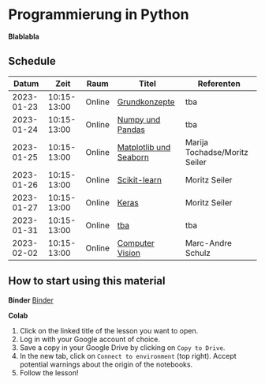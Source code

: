 # Programmierung in Python

**Blablabla**

## Schedule

| Datum      | Zeit        | Raum   | Titel                       | Referenten             |
| ---------- | ----------- | ------ | --------------------------- | ---------------------- |
| 2023-01-23 | 10:15-13:00 | Online | [Grundkonzepte][1]          | tba           |
| 2023-01-24 | 10:15-13:00 | Online | [Numpy und Pandas][2]       | tba           |
| 2023-01-25 | 10:15-13:00 | Online | [Matplotlib und Seaborn][3] | Marija Tochadse/Moritz Seiler          |
| 2023-01-26 | 10:15-13:00 | Online | [Scikit-learn][4]           | Moritz Seiler    |
| 2023-01-27 | 10:15-13:00 | Online | [Keras][5]                  | Moritz Seiler          |
| 2023-01-31 | 10:15-13:00 | Online | [tba][6]          | tba         |
| 2023-02-02 | 10:15-13:00 | Online | [Computer Vision][7]        | Marc-Andre Schulz      |

<!-- TODO: Update branch name to tagged release -->

[1]: https://colab.research.google.com/github/ritterlab/ai_in_medicine/blob/master/week1_session1_grundkonzepte.ipynb
[2]: https://colab.research.google.com/github/ritterlab/ai_in_medicine/blob/master/week1_session2_numpy_pandas.ipynb
[3]: https://colab.research.google.com/github/ritterlab/ai_in_medicine/blob/master/week1_session3_matplotlib.ipynb
[4]: https://colab.research.google.com/github/ritterlab/ai_in_medicine/blob/master/week1_session4_intro_to_ml_and_scikit_learn.ipynb
[5]: https://colab.research.google.com/github/ritterlab/ai_in_medicine/blob/master/week1_session5_deep_learning.ipynb
[6]: https://colab.research.google.com/github/ritterlab/ai_in_medicine/blob/master/week2_session1_cadd_exercise.ipynb
[7]: https://colab.research.google.com/github/ritterlab/ai_in_medicine/blob/master/week2_session2_images_MRI_dl.ipynb

## How to start using this material

**Binder**
[Binder](https://mybinder.org/)

**Colab**
1. Click on the linked title of the lesson you want to open.
2. Log in with your Google account of choice.
3. Save a copy in your Google Drive by clicking on `Copy to Drive`.
4. In the new tab, click on `Connect to environment` (top right). Accept potential warnings about the origin of the notebooks.
5. Follow the lesson!
